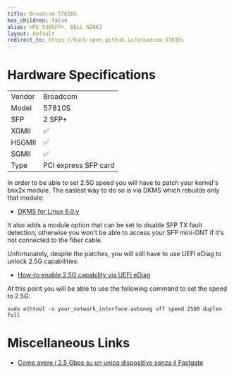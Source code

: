 ```yaml
---
title: Broadcom 57810S
has_children: false
alias: HPE 530SFP+, DELL N20KJ
layout: default
redirect_to: https://hack-xpon.github.io/broadcom-57810s
---
```


# Hardware Specifications

|        |                      |
| ------ | -------------------- |
| Vendor | Broadcom             |
| Model  | 57810S               |
| SFP    | 2 SFP+               |
| XGMII  | ✅                   |
| HSGMII | ✅                   |
| SGMII  | ✅                   |
| Type   | PCI express SFP card |

In order to be able to set 2.5G speed you will have to patch your kernel's bnx2x module. The easiest way to do so is via DKMS which rebuilds only that module:

- [DKMS for Linux 6.0.y](https://github.com/darkbasic/bnx2x-2_5g-dkms/tree/6.0.y)

It also adds a module option that can be set to disable SFP TX fault detection, otherwise you won't be able to access your SFP mini-ONT if it's not connected to the fiber cable.

Unfortunately, despite the patches, you will still have to use UEFI eDiag to unlock 2.5G capabilities:

- [How-to enable 2.5G capability via UEFI eDiag](https://www.dslreports.com/forum/r32230041-Internet-Bypassing-the-HH3K-up-to-2-5Gbps-using-a-BCM57810S-NIC)

At this point you will be able to use the following command to set the speed to 2.5G:
```
sudo ethtool -s your_network_interface autoneg off speed 2500 duplex full
```

# Miscellaneous Links
- [Come avere i 2.5 Gbps su un unico dispositivo senza il Fastgate](https://forum.fibra.click/d/17836-come-avere-i-25-gbps-su-un-unico-dispositivo-senza-il-fastgate)
